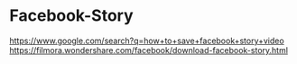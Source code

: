 # Facebook-Story
https://www.google.com/search?q=how+to+save+facebook+story+video https://filmora.wondershare.com/facebook/download-facebook-story.html
